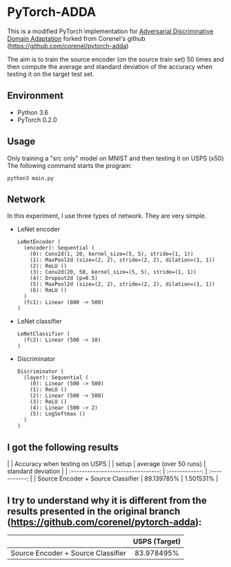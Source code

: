 # PyTorch-ADDA
 This is a modified PyTorch implementation for [Adversarial Discriminative Domain Adaptation](https://arxiv.org/abs/1702.05464) forked from Corenel's github (https://github.com/corenel/pytorch-adda)

 The aim is to train the source encoder (on the source train set) 50 times and then compute the average and standard deviation of the accuracy when testing it on the target test set.  

## Environment
- Python 3.6
- PyTorch 0.2.0

## Usage

Only training a "src only" model on MNIST and then testing it on USPS (x50)
The following command starts the program:

```shell
python3 main.py
```

## Network

In this experiment, I use three types of network. They are very simple.

- LeNet encoder

  ```
  LeNetEncoder (
    (encoder): Sequential (
      (0): Conv2d(1, 20, kernel_size=(5, 5), stride=(1, 1))
      (1): MaxPool2d (size=(2, 2), stride=(2, 2), dilation=(1, 1))
      (2): ReLU ()
      (3): Conv2d(20, 50, kernel_size=(5, 5), stride=(1, 1))
      (4): Dropout2d (p=0.5)
      (5): MaxPool2d (size=(2, 2), stride=(2, 2), dilation=(1, 1))
      (6): ReLU ()
    )
    (fc1): Linear (800 -> 500)
  )
  ```

- LeNet classifier

  ```
  LeNetClassifier (
    (fc2): Linear (500 -> 10)
  )
  ```

- Discriminator

  ```
  Discriminator (
    (layer): Sequential (
      (0): Linear (500 -> 500)
      (1): ReLU ()
      (2): Linear (500 -> 500)
      (3): ReLU ()
      (4): Linear (500 -> 2)
      (5): LogSoftmax ()
    )
  )
  ```

## I got the following results
|         <td colspan = "2">  </td> | Accuracy when testing on USPS               |
|  setup    | average (over 50 runs) | standard deviation |
| :--------------------------------: | :------------: | :-----------: |
| Source Encoder + Source Classifier |   89.139785%   |  1.501531%   |


## I try to understand why it is different from the results presented in the original branch (https://github.com/corenel/pytorch-adda):

|                                    | USPS (Target) |
| :--------------------------------: | :-----------: |
| Source Encoder + Source Classifier |  83.978495%   |
